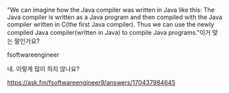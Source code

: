"We can imagine how the Java compiler was written in Java like this: The Java compiler is written as a Java program and then compiled with the Java compiler written in C(the first Java compiler). Thus we can use the newly compiled Java compiler(written in Java) to compile Java programs."이거 맞는 말인가요?
	
fsoftwareengineer

네. 이렇게 많이 하지 않나요?

https://ask.fm/fsoftwareengineer9/answers/170437984645